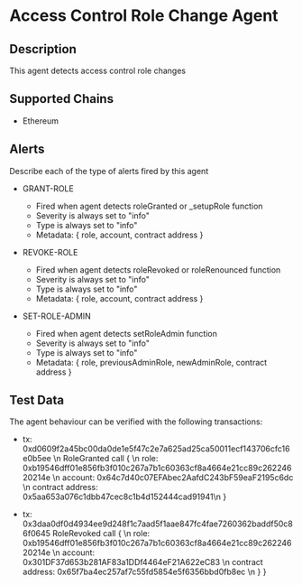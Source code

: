# Access Control Role Change Agent

## Description

This agent detects access control role changes

## Supported Chains

- Ethereum

## Alerts

Describe each of the type of alerts fired by this agent

- GRANT-ROLE
  - Fired when agent detects roleGranted or _setupRole function
  - Severity is always set to "info"
  - Type is always set to "info" 
  - Metadata: {
      role,
      account,
      contract address
    }

- REVOKE-ROLE
  - Fired when agent detects roleRevoked or roleRenounced function
  - Severity is always set to "info"
  - Type is always set to "info" 
  - Metadata: {
      role,
      account,
      contract address
    }

- SET-ROLE-ADMIN
  - Fired when agent detects setRoleAdmin function
  - Severity is always set to "info"
  - Type is always set to "info" 
  - Metadata: {
      role,
      previousAdminRole,
      newAdminRole,
      contract address
    }
  

## Test Data

The agent behaviour can be verified with the following transactions:
- tx: 0xd0609f2a45bc00da0de1e5f47c2e7a625ad25ca50011ecf143706cfc16e0b5ee \n
  RoleGranted call { \n
    role: 0xb19546dff01e856fb3f010c267a7b1c60363cf8a4664e21cc89c26224620214e \n
    account: 0x64c7d40c07EFAbec2AafdC243bF59eaF2195c6dc \n
    contract address: 0x5aa653a076c1dbb47cec8c1b4d152444cad91941\n
  }

- tx: 0x3daa0df0d4934ee9d248f1c7aad5f1aae847fc4fae7260362baddf50c86f0645
  RoleRevoked call { \n
    role: 0xb19546dff01e856fb3f010c267a7b1c60363cf8a4664e21cc89c26224620214e \n
    account: 0x301DF37d653b281AF83a1DDf4464eF21A622eC83 \n
    contract address: 0x65f7ba4ec257af7c55fd5854e5f6356bbd0fb8ec \n
  }
}

